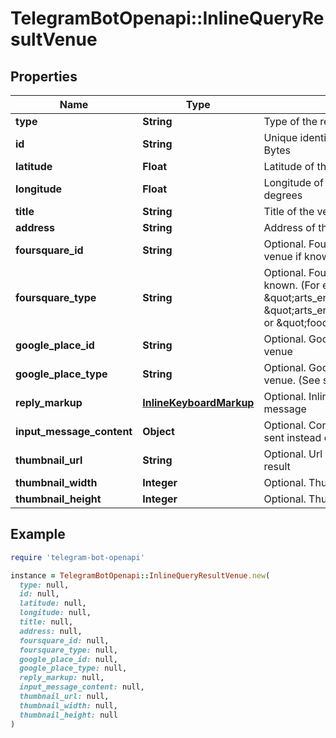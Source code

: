 # TelegramBotOpenapi::InlineQueryResultVenue

## Properties

| Name | Type | Description | Notes |
| ---- | ---- | ----------- | ----- |
| **type** | **String** | Type of the result, must be venue |  |
| **id** | **String** | Unique identifier for this result, 1-64 Bytes |  |
| **latitude** | **Float** | Latitude of the venue location in degrees |  |
| **longitude** | **Float** | Longitude of the venue location in degrees |  |
| **title** | **String** | Title of the venue |  |
| **address** | **String** | Address of the venue |  |
| **foursquare_id** | **String** | Optional. Foursquare identifier of the venue if known | [optional] |
| **foursquare_type** | **String** | Optional. Foursquare type of the venue, if known. (For example, \&quot;arts_entertainment/default\&quot;, \&quot;arts_entertainment/aquarium\&quot; or \&quot;food/icecream\&quot;.) | [optional] |
| **google_place_id** | **String** | Optional. Google Places identifier of the venue | [optional] |
| **google_place_type** | **String** | Optional. Google Places type of the venue. (See supported types.) | [optional] |
| **reply_markup** | [**InlineKeyboardMarkup**](InlineKeyboardMarkup.md) | Optional. Inline keyboard attached to the message | [optional] |
| **input_message_content** | **Object** | Optional. Content of the message to be sent instead of the venue | [optional] |
| **thumbnail_url** | **String** | Optional. Url of the thumbnail for the result | [optional] |
| **thumbnail_width** | **Integer** | Optional. Thumbnail width | [optional] |
| **thumbnail_height** | **Integer** | Optional. Thumbnail height | [optional] |

## Example

```ruby
require 'telegram-bot-openapi'

instance = TelegramBotOpenapi::InlineQueryResultVenue.new(
  type: null,
  id: null,
  latitude: null,
  longitude: null,
  title: null,
  address: null,
  foursquare_id: null,
  foursquare_type: null,
  google_place_id: null,
  google_place_type: null,
  reply_markup: null,
  input_message_content: null,
  thumbnail_url: null,
  thumbnail_width: null,
  thumbnail_height: null
)
```


